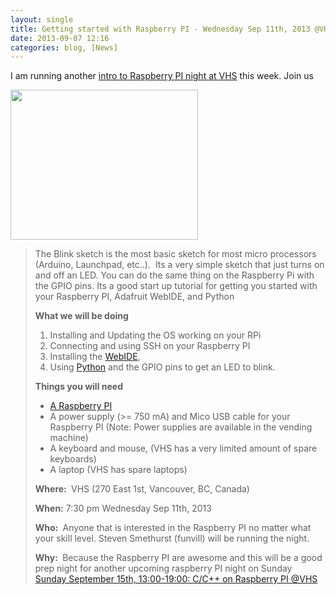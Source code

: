 ```yaml
---
layout: single
title: Getting started with Raspberry PI - Wednesday Sep 11th, 2013 @VHS
date: 2013-09-07 12:16
categories: blog, [News]
---
```

I am running another <a href="https://vancouver.hackspace.ca/wp/2013/09/07/getting-started-with-raspberry-pi-wednesday-sep-11th-2013/">intro to Raspberry PI night at VHS</a> this week.
Join us

<img class="alignright" title="pi1l" alt="" src="http://vancouver.hackspace.ca/wp/wp-content/uploads/2013/09/pi1l-300x240.jpg" width="300" height="240" />
<blockquote>The Blink sketch is the most basic sketch for most micro processors (Arduino, Launchpad, etc..).  Its a very simple sketch that just turns on and off an LED. You can do the same thing on the Raspberry Pi with the GPIO pins. Its a good start up tutorial for getting you started with your Raspberry PI, Adafruit WebIDE, and Python

<strong>What we will be doing</strong>
<ol>
	<li>Installing and Updating the OS working on your RPi</li>
	<li>Connecting and using SSH on your Raspberry PI</li>
	<li>Installing the <a href="https://vancouver.hackspace.ca/wp/2013/02/04/raspberry-pi-python-webide-gpio-pins-blink-sketch-tuesday-feb-5th/(http://learn.adafruit.com/webide/overview">WebIDE</a>,</li>
	<li>Using <a href="http://www.python.org/">Python</a> and the GPIO pins to get an LED to blink.</li>
</ol>
<div>

<strong>Things you will need</strong>
<ul>
	<li><a href="http://www.raspberrypi.org/">A Raspberry PI</a></li>
	<li>A power supply (&gt;= 750 mA) and Mico USB cable for your Raspberry PI (Note: Power supplies are available in the vending machine)</li>
	<li>A keyboard and mouse, (VHS has a very limited amount of spare keyboards)</li>
	<li>A laptop (VHS has spare laptops)</li>
</ul>
</div>
<strong>Where: </strong>
VHS (270 East 1st, Vancouver, BC, Canada)

<strong>When:</strong>
7:30 pm Wednesday Sep 11th, 2013

<strong>Who: </strong>
Anyone that is interested in the Raspberry PI no matter what your skill level.
Steven Smethurst (funvill) will be running the night.

<strong>Why: </strong>
Because the Raspberry PI are awesome and this will be a good prep night for another upcoming raspberry PI night on Sunday
<a href="http://vancouver.hackspace.ca/wp/2013/08/13/2244/">Sunday September 15th, 13:00-19:00: C/C++ on Raspberry PI @VHS</a></blockquote>
&nbsp;
